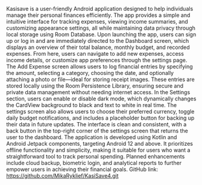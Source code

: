 Kasisave is a user-friendly Android application designed to help individuals manage their personal finances efficiently. The app provides a simple and intuitive interface for tracking expenses, viewing income summaries, and customizing appearance settings, all while maintaining data privacy through local storage using Room Database. Upon launching the app, users can sign up or log in and are immediately directed to the Dashboard screen, which displays an overview of their total balance, monthly budget, and recorded expenses. From here, users can navigate to add new expenses, access income details, or customize app preferences through the settings page.
The Add Expense screen allows users to log financial entries by specifying the amount, selecting a category, choosing the date, and optionally attaching a photo or file—ideal for storing receipt images. These entries are stored locally using the Room Persistence Library, ensuring secure and private data management without needing internet access.
In the Settings section, users can enable or disable dark mode, which dynamically changes the CardView background to black and text to white in real time. The settings screen also allows users to choose their preferred currency, toggle daily budget notifications, and includes a placeholder button for backing up their data in future updates. The interface is clean and consistent, with a back button in the top-right corner of the settings screen that returns the user to the dashboard.
The application is developed using Kotlin and Android Jetpack components, targeting Android 12 and above. It prioritizes offline functionality and simplicity, making it suitable for users who want a straightforward tool to track personal spending. Planned enhancements include cloud backup, biometric login, and analytical reports to further empower users in achieving their financial goals.
GitHub link: https://github.com/MikaRyklief/KasiSave4.git
